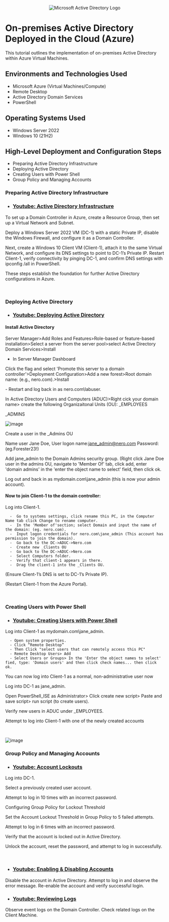 <p align="center">
<img src="https://i.imgur.com/pU5A58S.png" alt="Microsoft Active Directory Logo"/>
</p>

<h1>On-premises Active Directory Deployed in the Cloud (Azure)</h1>
This tutorial outlines the implementation of on-premises Active Directory within Azure Virtual Machines.<br />




<h2>Environments and Technologies Used</h2>

- Microsoft Azure (Virtual Machines/Compute)
- Remote Desktop
- Active Directory Domain Services
- PowerShell

<h2>Operating Systems Used </h2>

- Windows Server 2022
- Windows 10 (21H2)

<h2>High-Level Deployment and Configuration Steps</h2>

-  Preparing Active Directory Infrastructure
-  Deploying Active Directory
-  Creating Users with Power Shell
-  Group Policy and Managing Accounts

<h3>Preparing Active Directory Infrastructure</h3>

- ### [Youtube: Active Directory Infrastructure](https://youtu.be/NdzmEvoZbUU)

<p>

To set up a Domain Controller in Azure, create a Resource Group, then set up a Virtual Network and Subnet. 

Deploy a Windows Server 2022 VM (DC-1) with a static Private IP, disable the Windows Firewall, and configure it as a Domain Controller. 

Next, create a Windows 10 Client VM (Client-1), attach it to the same Virtual Network, and configure its DNS settings to point to DC-1’s Private IP. Restart Client-1, verify connectivity by pinging DC-1, and confirm DNS settings with ipconfig /all in PowerShell. 

These steps establish the foundation for further Active Directory configurations in Azure.


</p>
</br>

<h3>Deploying Active Directory</h3>

- ### [Youtube: Deploying Active Directory](https://youtu.be/K609TSbxmj0)


<h4>Install Active Directory</h4>

<p> Server Manager>Add Roles and Features>Role-based or feature-based installation>Select a server from the server pool>select Active Directory Domain Services>Install

- In Server Manager Dashboard

Click the flag and select 'Promote this server to a domain controller'>Deployment Configuration>Add a new forest>Root domain name: (e.g., nero.com).>Install </p>

<p>
- Restart and log back in as nero.com\labuser.

In Active Directory Users and Computers (ADUC)>Right cick your domain name> create the following Organizaitonal Units (OU):
_EMPLOYEES

_ADMINS
</p> 

![image](https://github.com/user-attachments/assets/9a8a322b-5d82-4e03-a313-25b8152bbe45)

<p>

Create a user in the _Admins OU 
  
Name user Jane Doe, User logon name:jane_admin@nero.com Password:(eg.Forester23!)

Add jane_admin to the Domain Admins security group. (Right click Jane Doe user in the admins OU, navigate to 'Member Of' tab, click add, 
enter 'domain admins' in the 'enter the object name to select' field, then click ok.

Log out and back in as mydomain.com\jane_admin (this is now your admin account).
</p>

<h4>Now to join Client-1 to the domain controller:</h4>

<p>
Log into Client-1.

      -  Go to systems settings, click rename this PC, in the Computer Name tab click Change to rename computer.
      -  In the 'Member of'section; select Domain and input the name of the domain: (eg. nero.com).
      -  Input logon credentials for nero.com\jane_admin (This account has permission to join the domain).
      -  Go back to the DC->ADUC->Nero.com
      -  Create new _Clients OU
      -  Go back to the DC->ADUC->Nero.com
      -  Select Computers folder. 
      -  Verify that client-1 appears in there.
      -  Drag the client-1 into the _Clients OU.
      
(Ensure Client-1’s DNS is set to DC-1’s Private IP).

(Restart Client-1 from the Azure Portal).

</p>
</br>

<h3>Creating Users with Power Shell</h3>

- ### [Youtube: Creating Users with Power Shell](https://youtu.be/ETuLQhwHp9s)


<p>
  Log into Client-1 as mydomain.com\jane_admin.
  
      - Open system properties.
      - Click “Remote Desktop”
      - Then Click "select users that can remotely access this PC"
      - Remote Desktop Users> Add
      - Select Users or Groups> In the 'Enter the object names to select' fied, type: 'Domain users' and then click check names... then click ok.

You can now log into Client-1 as a normal, non-administrative user now
</p>

<p>
Log into DC-1 as jane_admin.

Open PowerShell_ISE as Administrator> Click create new script> Paste and save script> run script (to create users).

Verify new users in ADUC under _EMPLOYEES.

Attempt to log into Client-1 with one of the newly created accounts

</p>
<br />

![image](https://github.com/user-attachments/assets/7b5c660e-da04-4b2a-a31b-a85781a5c911)


<h3>Group Policy and Managing Accounts</h3>

- ### [Youtube: Account Lockouts](https://www.youtube.com/watch?v=Exgmu6gjWGI)

<p>
Log into DC-1.

Select a previously created user account.

Attempt to log in 10 times with an incorrect password.

Configuring Group Policy for Lockout Threshold

Set the Account Lockout Threshold in Group Policy to 5 failed attempts.

Attempt to log in 6 times with an incorrect password.

Verify that the account is locked out in Active Directory.

Unlock the account, reset the password, and attempt to log in successfully. </p></br>



- ### [Youtube: Enabling & Disabling Accounts](https://www.youtube.com/watch?v=rrAw88eMW74)

<p> Disable the account in Active Directory.
Attempt to log in and observe the error message.
Re-enable the account and verify successful login.
</p>


- ### [Youtube: Reviewing Logs](https://www.youtube.com/watch?v=Onkr8PGxfp8)

<p> Observe event logs on the Domain Controller.
Check related logs on the Client Machine.</p></br>


